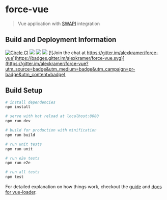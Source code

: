 # force-vue

> Vue application with [SWAPI](http://swapi.co/) integration

## Build and Deployment Information
[![Circle CI](https://circleci.com/gh/alexkramer/force-vue/tree/master.svg?style=svg)](https://circleci.com/gh/alexkramer/force-vue/tree/master)
<a href="https://codeclimate.com/github/alexkramer/force-vue"><img src="https://codeclimate.com/github/alexkramer/force-vue/badges/gpa.svg" /></a>
<a href="https://codeclimate.com/github/alexkramer/force-vue/coverage"><img src="https://codeclimate.com/github/alexkramer/force-vue/badges/coverage.svg" /></a>
<a href="https://codeclimate.com/github/alexkramer/force-vue"><img src="https://codeclimate.com/github/alexkramer/force-vue/badges/issue_count.svg" /></a>
[![Join the chat at https://gitter.im/alexkramer/force-vue](https://badges.gitter.im/alexkramer/force-vue.svg)](https://gitter.im/alexkramer/force-vue?utm_source=badge&utm_medium=badge&utm_campaign=pr-badge&utm_content=badge)

## Build Setup

``` bash
# install dependencies
npm install

# serve with hot reload at localhost:8080
npm run dev

# build for production with minification
npm run build

# run unit tests
npm run unit

# run e2e tests
npm run e2e

# run all tests
npm test
```

For detailed explanation on how things work, checkout the [guide](http://vuejs-templates.github.io/webpack/) and [docs for vue-loader](http://vuejs.github.io/vue-loader).
